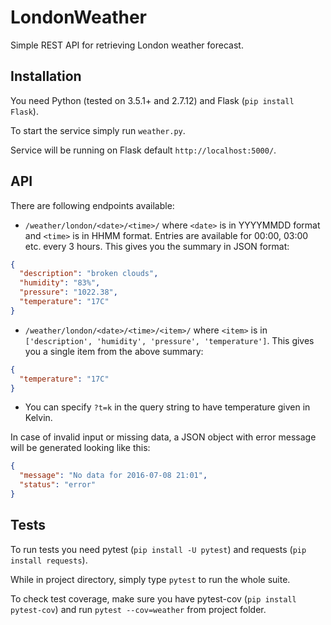 # LondonWeather
Simple REST API for retrieving London weather forecast.

## Installation
You need Python (tested on 3.5.1+ and 2.7.12) and Flask (`pip install Flask`).

To start the service simply run `weather.py`.

Service will be running on Flask default `http://localhost:5000/`.

## API
There are following endpoints available:

* `/weather/london/<date>/<time>/` where `<date>` is in YYYYMMDD format and `<time>` is in HHMM format.
Entries are available for 00:00, 03:00 etc. every 3 hours. This gives you the summary in JSON format:
```json
{
  "description": "broken clouds", 
  "humidity": "83%", 
  "pressure": "1022.38", 
  "temperature": "17C"
}
```

* `/weather/london/<date>/<time>/<item>/` where `<item>` is in `['description', 'humidity', 'pressure', 'temperature']`.
This gives you a single item from the above summary:
```json
{
  "temperature": "17C"
}
```

* You can specify `?t=k` in the query string to have temperature given in Kelvin.

In case of invalid input or missing data, a JSON object with error message will be generated looking like this:
```json
{
  "message": "No data for 2016-07-08 21:01", 
  "status": "error"
}
```

## Tests
To run tests you need pytest (`pip install -U pytest`) and requests (`pip install requests`).

While in project directory, simply type `pytest` to run the whole suite.

To check test coverage, make sure you have pytest-cov (`pip install pytest-cov`) and run
`pytest --cov=weather` from project folder.

